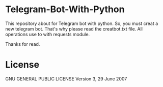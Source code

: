 # Telegram-Bot-With-Python
This repository about for Telegram bot with python. So, you must creat a new telegram bot. That's why please read the creatbot.txt file. All operations use to with requests module.

Thanks for read. 

# License
GNU GENERAL PUBLIC LICENSE
Version 3, 29 June 2007
